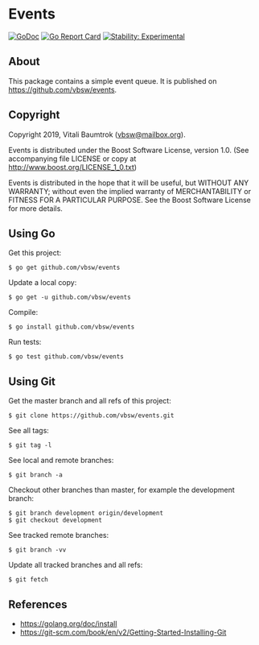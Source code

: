 # Events

[![GoDoc](https://godoc.org/github.com/vbsw/events?status.svg)](https://godoc.org/github.com/vbsw/events) [![Go Report Card](https://goreportcard.com/badge/github.com/vbsw/events)](https://goreportcard.com/report/github.com/vbsw/events) [![Stability: Experimental](https://masterminds.github.io/stability/experimental.svg)](https://masterminds.github.io/stability/experimental.html)

## About
This package contains a simple event queue. It is published on <https://github.com/vbsw/events>.

## Copyright
Copyright 2019, Vitali Baumtrok (vbsw@mailbox.org).

Events is distributed under the Boost Software License, version 1.0. (See accompanying file LICENSE or copy at <http://www.boost.org/LICENSE_1_0.txt>)

Events is distributed in the hope that it will be useful, but WITHOUT ANY WARRANTY; without even the implied warranty of MERCHANTABILITY or FITNESS FOR A PARTICULAR PURPOSE. See the Boost Software License for more details.

## Using Go
Get this project:

	$ go get github.com/vbsw/events

Update a local copy:

	$ go get -u github.com/vbsw/events

Compile:

	$ go install github.com/vbsw/events

Run tests:

	$ go test github.com/vbsw/events

## Using Git
Get the master branch and all refs of this project:

	$ git clone https://github.com/vbsw/events.git

See all tags:

	$ git tag -l

See local and remote branches:

	$ git branch -a

Checkout other branches than master, for example the development branch:

	$ git branch development origin/development
	$ git checkout development

See tracked remote branches:

	$ git branch -vv

Update all tracked branches and all refs:

	$ git fetch

## References
- <https://golang.org/doc/install>
- <https://git-scm.com/book/en/v2/Getting-Started-Installing-Git>
